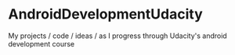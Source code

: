 # AndroidDevelopmentUdacity
My projects / code / ideas /  as I progress through Udacity's android development course
